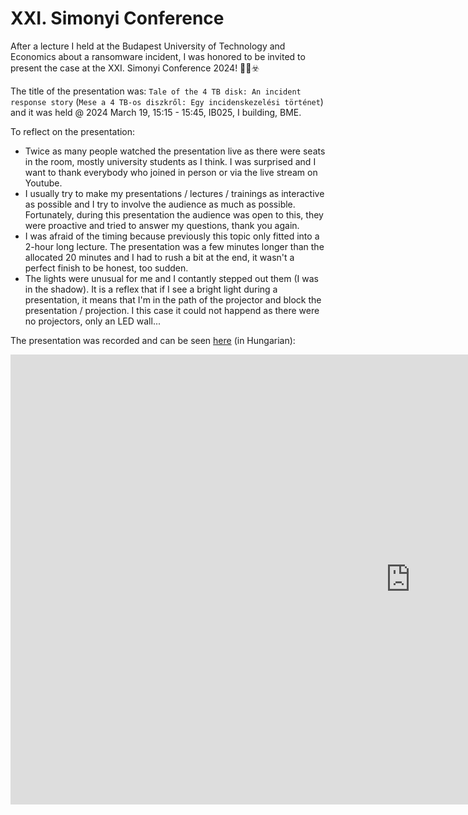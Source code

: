 # XXI. Simonyi Conference

After a lecture I held at the Budapest University of Technology and Economics about a ransomware incident, I was honored to be invited to present the case at the XXI. Simonyi Conference 2024! 👨‍🏫☣️

The title of the presentation was: `Tale of the 4 TB disk: An incident response story` (`Mese a 4 TB-os diszkről: Egy incidenskezelési történet`) and it was held @ 2024 March 19, 15:15 - 15:45, IB025, I building, BME.

To reflect on the presentation:
- Twice as many people watched the presentation live as there were seats in the room, mostly university students as I think. I was surprised and I want to thank everybody who joined in person or via the live stream on Youtube.
- I usually try to make my presentations / lectures / trainings as interactive as possible and I try to involve the audience as much as possible. Fortunately, during this presentation the audience was open to this, they were proactive and tried to answer my questions, thank you again.
- I was afraid of the timing because previously this topic only fitted into a 2-hour long lecture. The presentation was a few minutes longer than the allocated 20 minutes and I had to rush a bit at the end, it wasn't a perfect finish to be honest, too sudden.
- The lights were unusual for me and I contantly stepped out them (I was in the shadow). It is a reflex that if I see a bright light during a presentation, it means that I'm in the path of the projector and block the presentation / projection. I this case it could not happend as there were no projectors, only an LED wall...

The presentation was recorded and can be seen [here](https://www.youtube.com/watch?v=CUUHlpO-kzk?t=10113) (in Hungarian):

<iframe width="1280" height="720" src="https://www.youtube.com/embed/CUUHlpO-kzk?start=10113&hd=1" title="XXI. Simonyi Konferencia – IB025" frameborder="0" allow="accelerometer; autoplay; clipboard-write; encrypted-media; gyroscope; picture-in-picture; web-share" referrerpolicy="strict-origin-when-cross-origin" allowfullscreen></iframe>